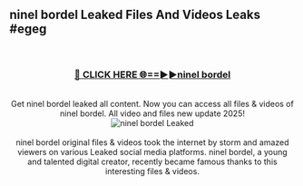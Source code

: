 ## ninel bordel Leaked Files And Videos Leaks #egeg
<br>
<div align="center">
<h3><a href="https://watchclip.my.id/ninel bordel" rel="nofollow">🔴 CLICK HERE 🌐==►►ninel bordel</a></h3>
<br>
Get ninel bordel leaked all content. Now you can access all files & videos of ninel bordel. All video and files new update 2025!
<br>
<a href="https://watchclip.my.id/ninel bordel" rel="nofollow" data-target="animated-image.originalLink"><img src="https://i.ibb.co.com/WyWwxjT/player-gif2.gif" alt="ninel bordel Leaked" style="max-width: 100%; display: inline-block;" data-target="animated-image.originalImage"></a>
<br><br>
ninel bordel original files & videos took the internet by storm and amazed viewers on various Leaked social media platforms. ninel bordel, a young and talented digital creator, recently became famous thanks to this interesting files & videos.
</div>
<br>